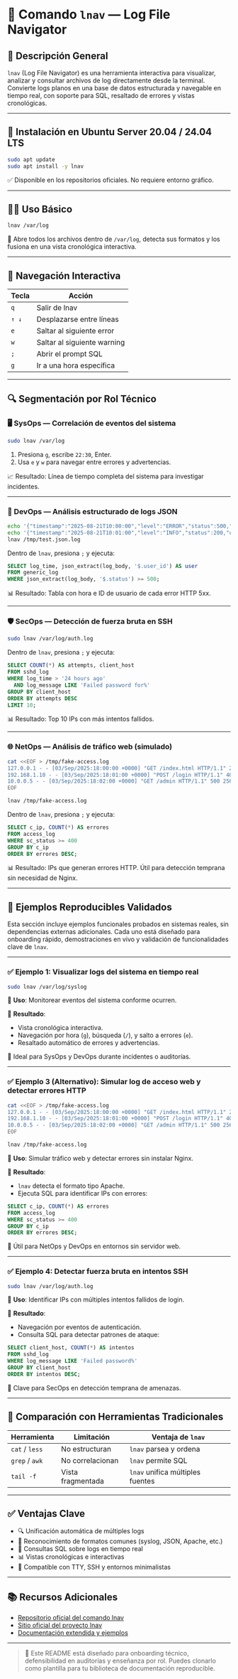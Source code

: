 # 🧠 Comando `lnav` — Log File Navigator

## 📌 Descripción General
`lnav` (Log File Navigator) es una herramienta interactiva para visualizar, analizar y consultar archivos de log directamente desde la terminal. Convierte logs planos en una base de datos estructurada y navegable en tiempo real, con soporte para SQL, resaltado de errores y vistas cronológicas.

---

## 🧰 Instalación en Ubuntu Server 20.04 / 24.04 LTS

```bash
sudo apt update
sudo apt install -y lnav
```

✅ Disponible en los repositorios oficiales. No requiere entorno gráfico.

---

## 🧑‍💻 Uso Básico

```bash
lnav /var/log
```

🔎 Abre todos los archivos dentro de `/var/log`, detecta sus formatos y los fusiona en una vista cronológica interactiva.

---

## 🧭 Navegación Interactiva

| Tecla | Acción |
|-------|--------|
| `q`   | Salir de lnav |
| `↑ ↓` | Desplazarse entre líneas |
| `e`   | Saltar al siguiente error |
| `w`   | Saltar al siguiente warning |
| `;`   | Abrir el prompt SQL |
| `g`   | Ir a una hora específica |

---

## 🔍 Segmentación por Rol Técnico

### 🖥️ SysOps — Correlación de eventos del sistema

```bash
sudo lnav /var/log
```

1. Presiona `g`, escribe `22:30`, Enter.
2. Usa `e` y `w` para navegar entre errores y advertencias.

📈 Resultado: Línea de tiempo completa del sistema para investigar incidentes.

---

### 🔧 DevOps — Análisis estructurado de logs JSON

```bash
echo '{"timestamp":"2025-08-21T10:00:00","level":"ERROR","status":500,"user_id":"user-123"}' > /tmp/test.json.log
echo '{"timestamp":"2025-08-21T10:01:00","level":"INFO","status":200,"user_id":"user-456"}' >> /tmp/test.json.log
lnav /tmp/test.json.log
```

Dentro de `lnav`, presiona `;` y ejecuta:

```sql
SELECT log_time, json_extract(log_body, '$.user_id') AS user
FROM generic_log
WHERE json_extract(log_body, '$.status') >= 500;
```

📊 Resultado: Tabla con hora e ID de usuario de cada error HTTP 5xx.

---

### 🛡️ SecOps — Detección de fuerza bruta en SSH

```bash
sudo lnav /var/log/auth.log
```

Dentro de `lnav`, presiona `;` y ejecuta:

```sql
SELECT COUNT(*) AS attempts, client_host
FROM sshd_log
WHERE log_time > '24 hours ago'
  AND log_message LIKE 'Failed password for%'
GROUP BY client_host
ORDER BY attempts DESC
LIMIT 10;
```

📊 Resultado: Top 10 IPs con más intentos fallidos.

---

### 🌐 NetOps — Análisis de tráfico web (simulado)

```bash
cat <<EOF > /tmp/fake-access.log
127.0.0.1 - - [03/Sep/2025:18:00:00 +0000] "GET /index.html HTTP/1.1" 200 1024
192.168.1.10 - - [03/Sep/2025:18:01:00 +0000] "POST /login HTTP/1.1" 403 512
10.0.0.5 - - [03/Sep/2025:18:02:00 +0000] "GET /admin HTTP/1.1" 500 256
EOF

lnav /tmp/fake-access.log
```

Dentro de `lnav`, presiona `;` y ejecuta:

```sql
SELECT c_ip, COUNT(*) AS errores
FROM access_log
WHERE sc_status >= 400
GROUP BY c_ip
ORDER BY errores DESC;
```

📊 Resultado: IPs que generan errores HTTP. Útil para detección temprana sin necesidad de Nginx.

---

## 🧪 Ejemplos Reproducibles Validados

Esta sección incluye ejemplos funcionales probados en sistemas reales, sin dependencias externas adicionales. Cada uno está diseñado para onboarding rápido, demostraciones en vivo y validación de funcionalidades clave de `lnav`.

---

### ✅ Ejemplo 1: Visualizar logs del sistema en tiempo real

```bash
sudo lnav /var/log/syslog
```

🔧 **Uso**: Monitorear eventos del sistema conforme ocurren.

🎯 **Resultado**:
- Vista cronológica interactiva.
- Navegación por hora (`g`), búsqueda (`/`), y salto a errores (`e`).
- Resaltado automático de errores y advertencias.

🧠 Ideal para SysOps y DevOps durante incidentes o auditorías.

---

### ✅ Ejemplo 3 (Alternativo): Simular log de acceso web y detectar errores HTTP

```bash
cat <<EOF > /tmp/fake-access.log
127.0.0.1 - - [03/Sep/2025:18:00:00 +0000] "GET /index.html HTTP/1.1" 200 1024
192.168.1.10 - - [03/Sep/2025:18:01:00 +0000] "POST /login HTTP/1.1" 403 512
10.0.0.5 - - [03/Sep/2025:18:02:00 +0000] "GET /admin HTTP/1.1" 500 256
EOF

lnav /tmp/fake-access.log
```

🔧 **Uso**: Simular tráfico web y detectar errores sin instalar Nginx.

🎯 **Resultado**:
- `lnav` detecta el formato tipo Apache.
- Ejecuta SQL para identificar IPs con errores:

```sql
SELECT c_ip, COUNT(*) AS errores
FROM access_log
WHERE sc_status >= 400
GROUP BY c_ip
ORDER BY errores DESC;
```

🧠 Útil para NetOps y DevOps en entornos sin servidor web.

---

### ✅ Ejemplo 4: Detectar fuerza bruta en intentos SSH

```bash
sudo lnav /var/log/auth.log
```

🔧 **Uso**: Identificar IPs con múltiples intentos fallidos de login.

🎯 **Resultado**:
- Navegación por eventos de autenticación.
- Consulta SQL para detectar patrones de ataque:

```sql
SELECT client_host, COUNT(*) AS intentos
FROM sshd_log
WHERE log_message LIKE 'Failed password%'
GROUP BY client_host
ORDER BY intentos DESC;
```

🧠 Clave para SecOps en detección temprana de amenazas.

---

## 🧩 Comparación con Herramientas Tradicionales

| Herramienta     | Limitación                  | Ventaja de `lnav`                    |
|------------------|-----------------------------|--------------------------------------|
| `cat` / `less`   | No estructuran              | `lnav` parsea y ordena               |
| `grep` / `awk`   | No correlacionan            | `lnav` permite SQL                   |
| `tail -f`        | Vista fragmentada           | `lnav` unifica múltiples fuentes     |

---

## ✅ Ventajas Clave

- 🔍 Unificación automática de múltiples logs
- 🧠 Reconocimiento de formatos comunes (syslog, JSON, Apache, etc.)
- 🧩 Consultas SQL sobre logs en tiempo real
- 📊 Vistas cronológicas e interactivas
- 🧵 Compatible con TTY, SSH y entornos minimalistas

---

## 📚 Recursos Adicionales

- [Repositorio oficial del comando lnav](https://github.com/jgaragorry/linux-cmd-new-generation/tree/main/commands/14-lnav)
- [Sitio oficial del proyecto lnav](https://lnav.org)
- [Documentación extendida y ejemplos](https://github.com/tstack/lnav)

---

> 🧠 Este README está diseñado para onboarding técnico, defensibilidad en auditorías y enseñanza por rol. Puedes clonarlo como plantilla para tu biblioteca de documentación reproducible.

